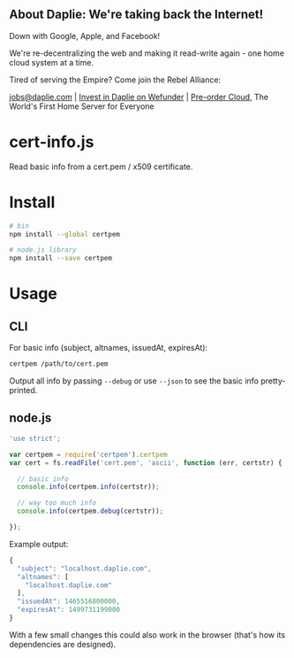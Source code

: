 <!-- BANNER_TPL_BEGIN -->

About Daplie: We're taking back the Internet!
--------------

Down with Google, Apple, and Facebook!

We're re-decentralizing the web and making it read-write again - one home cloud system at a time.

Tired of serving the Empire? Come join the Rebel Alliance:

<a href="mailto:jobs@daplie.com">jobs@daplie.com</a> | [Invest in Daplie on Wefunder](https://daplie.com/invest/) | [Pre-order Cloud](https://daplie.com/preorder/), The World's First Home Server for Everyone

<!-- BANNER_TPL_END -->

cert-info.js
============

Read basic info from a cert.pem / x509 certificate.

Install
=======

```bash
# bin
npm install --global certpem

# node.js library
npm install --save certpem
```

Usage
=====

CLI
---

For basic info (subject, altnames, issuedAt, expiresAt):

```bash
certpem /path/to/cert.pem
```

Output all info by passing `--debug` or use `--json` to see the basic info pretty-printed.

node.js
-------

```javascript
'use strict';

var certpem = require('certpem').certpem
var cert = fs.readFile('cert.pem', 'ascii', function (err, certstr) {

  // basic info
  console.info(certpem.info(certstr));

  // way too much info
  console.info(certpem.debug(certstr));

});
```

Example output:

```javascript
{
  "subject": "localhost.daplie.com",
  "altnames": [
    "localhost.daplie.com"
  ],
  "issuedAt": 1465516800000,
  "expiresAt": 1499731199000
}
```

With a few small changes this could also work in the browser (that's how its dependencies are designed).
